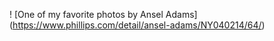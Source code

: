 ! [One of my favorite photos by Ansel Adams] (https://www.phillips.com/detail/ansel-adams/NY040214/64/)
